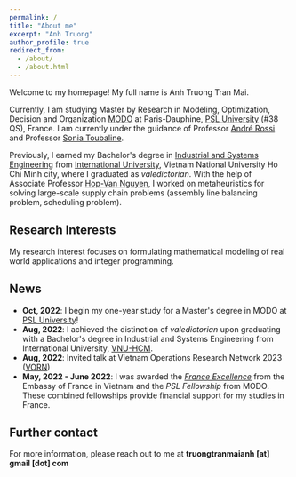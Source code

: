 ```yaml
---
permalink: /
title: "About me"
excerpt: "Anh Truong"
author_profile: true
redirect_from: 
  - /about/
  - /about.html
---
```


Welcome to my homepage! My full name is Anh Truong Tran Mai. 

Currently, I am studying Master by Research in Modeling, Optimization, Decision and Organization [MODO](https://modo.dauphine.fr/en.html) at Paris-Dauphine, [PSL University](https://psl.eu/en) (#38 QS), France. I am currently under the guidance of Professor [André Rossi](https://www.lamsade.dauphine.fr/~arossi) and Professor [Sonia Toubaline](https://www.lamsade.dauphine.fr/fr/personnes/detail-cv/profile/sonia-toubaline.html).

Previously, I earned my Bachelor's degree in [Industrial and Systems Engineering](https://iem.hcmiu.edu.vn) from [International University](https://hcmiu.edu.vn/en/), Vietnam National University Ho Chi Minh city, where I graduated as *valedictorian*. With the help of Associate Professor [Hop-Van Nguyen](https://scholar.google.com.vn/citations?user=WHGCW3MAAAAJ&hl=en), I worked on metaheuristics for solving large-scale supply chain problems (assembly line balancing problem, scheduling problem).

## Research Interests
My research interest focuses on formulating mathematical modeling of real world applications and integer programming. 

## News
- **Oct, 2022**: I begin my one-year study for a Master's degree in MODO at [PSL University](https://psl.eu/en)!
- **Aug, 2022**: I achieved the distinction of *valedictorian* upon graduating with a Bachelor's degree in Industrial and Systems Engineering from International University, [VNU-HCM](https://hcmiu.edu.vn/en/).
- **Aug, 2022**: Invited talk at Vietnam Operations Research Network 2023 ([VORN](https://viasm.edu.vn/en/hdkh/vorn-2022))
- **May, 2022 - June 2022**: I was awarded the [*France Excellence*](https://www.vietnam.campusfrance.org/fr/les-bourses-d-excellence-de-l-ambassade-de-france) from the Embassy of France in Vietnam and the *PSL Fellowship* from MODO. These combined fellowships provide financial support for my studies in France.


<!-- Getting started
======
1. Register a GitHub account if you don't have one and confirm your e-mail (required!)
1. Fork [this repository](https://github.com/academicpages/academicpages.github.io) by clicking the "fork" button in the top right. 
1. Go to the repository's settings (rightmost item in the tabs that start with "Code", should be below "Unwatch"). Rename the repository "[your GitHub username].github.io", which will also be your website's URL.
1. Set site-wide configuration and create content & metadata (see below -- also see [this set of diffs](http://archive.is/3TPas) showing what files were changed to set up [an example site](https://getorg-testacct.github.io) for a user with the username "getorg-testacct")
1. Upload any files (like PDFs, .zip files, etc.) to the files/ directory. They will appear at https://[your GitHub username].github.io/files/example.pdf.  
1. Check status by going to the repository settings, in the "GitHub pages" section

Site-wide configuration
------
The main configuration file for the site is in the base directory in [_config.yml](https://github.com/academicpages/academicpages.github.io/blob/master/_config.yml), which defines the content in the sidebars and other site-wide features. You will need to replace the default variables with ones about yourself and your site's github repository. The configuration file for the top menu is in [_data/navigation.yml](https://github.com/academicpages/academicpages.github.io/blob/master/_data/navigation.yml). For example, if you don't have a portfolio or blog posts, you can remove those items from that navigation.yml file to remove them from the header. 

Create content & metadata
------
For site content, there is one markdown file for each type of content, which are stored in directories like _publications, _talks, _posts, _teaching, or _pages. For example, each talk is a markdown file in the [_talks directory](https://github.com/academicpages/academicpages.github.io/tree/master/_talks). At the top of each markdown file is structured data in YAML about the talk, which the theme will parse to do lots of cool stuff. The same structured data about a talk is used to generate the list of talks on the [Talks page](https://academicpages.github.io/talks), each [individual page](https://academicpages.github.io/talks/2012-03-01-talk-1) for specific talks, the talks section for the [CV page](https://academicpages.github.io/cv), and the [map of places you've given a talk](https://academicpages.github.io/talkmap.html) (if you run this [python file](https://github.com/academicpages/academicpages.github.io/blob/master/talkmap.py) or [Jupyter notebook](https://github.com/academicpages/academicpages.github.io/blob/master/talkmap.ipynb), which creates the HTML for the map based on the contents of the _talks directory).

**Markdown generator**

I have also created [a set of Jupyter notebooks](https://github.com/academicpages/academicpages.github.io/tree/master/markdown_generator
) that converts a CSV containing structured data about talks or presentations into individual markdown files that will be properly formatted for the academicpages template. The sample CSVs in that directory are the ones I used to create my own personal website at stuartgeiger.com. My usual workflow is that I keep a spreadsheet of my publications and talks, then run the code in these notebooks to generate the markdown files, then commit and push them to the GitHub repository.

How to edit your site's GitHub repository
------
Many people use a git client to create files on their local computer and then push them to GitHub's servers. If you are not familiar with git, you can directly edit these configuration and markdown files directly in the github.com interface. Navigate to a file (like [this one](https://github.com/academicpages/academicpages.github.io/blob/master/_talks/2012-03-01-talk-1.md) and click the pencil icon in the top right of the content preview (to the right of the "Raw | Blame | History" buttons). You can delete a file by clicking the trashcan icon to the right of the pencil icon. You can also create new files or upload files by navigating to a directory and clicking the "Create new file" or "Upload files" buttons. 

Example: editing a markdown file for a talk
![Editing a markdown file for a talk](/images/editing-talk.png)
-->
## Further contact
For more information, please reach out to me at **truongtranmaianh [at] gmail [dot] com**
